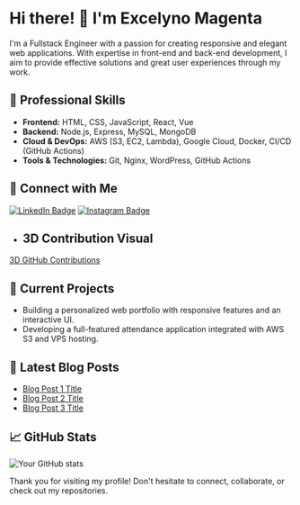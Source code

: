 # Hi there! 👋 I'm Excelyno Magenta

I'm a Fullstack Engineer with a passion for creating responsive and elegant web applications. With expertise in front-end and back-end development, I aim to provide effective solutions and great user experiences through my work.

## 💼 Professional Skills
- **Frontend:** HTML, CSS, JavaScript, React, Vue
- **Backend:** Node.js, Express, MySQL, MongoDB
- **Cloud & DevOps:** AWS (S3, EC2, Lambda), Google Cloud, Docker, CI/CD (GitHub Actions)
- **Tools & Technologies:** Git, Nginx, WordPress, GitHub Actions

## 🔗 Connect with Me
[![LinkedIn Badge](https://img.shields.io/badge/LinkedIn-Profile-blue?logo=linkedin&logoColor=white&style=flat-square)](https://linkedin.com/in/excelyno-magenta-b817192a7)
[![Instagram Badge](https://img.shields.io/badge/Instagram-Profile-E4405F?logo=instagram&logoColor=white&style=flat-square)](https://www.instagram.com/lynoforcode/)
- ## 3D Contribution Visual
[3D GitHub Contributions](profile-3d-contrib/profile-south-season-animate.svg) 


## 🌱 Current Projects
- Building a personalized web portfolio with responsive features and an interactive UI.
- Developing a full-featured attendance application integrated with AWS S3 and VPS hosting.

## 📝 Latest Blog Posts
- [Blog Post 1 Title](#)
- [Blog Post 2 Title](#)
- [Blog Post 3 Title](#)

## 📈 GitHub Stats
![Your GitHub stats](https://github-readme-stats.vercel.app/api?username=excelyno&show_icons=true&hide_border=true)

Thank you for visiting my profile! Don't hesitate to connect, collaborate, or check out my repositories.
